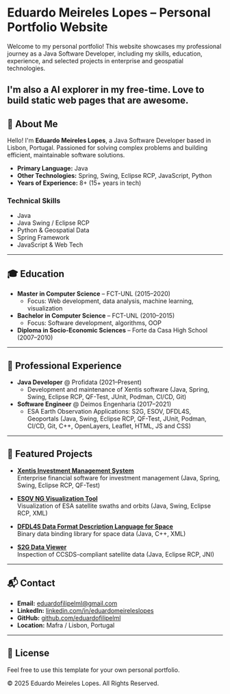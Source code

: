 # Eduardo Meireles Lopes – Personal Portfolio Website

Welcome to my personal portfolio! This website showcases my professional journey as a Java Software Developer, including my skills, education, experience, and selected projects in enterprise and geospatial technologies.

I'm also a AI explorer in my free-time. Love to build static web pages that are awesome.
---

## 🌟 About Me

Hello! I'm **Eduardo Meireles Lopes**, a Java Software Developer based in Lisbon, Portugal. Passioned for solving complex problems and building efficient, maintainable software solutions.

- **Primary Language:** Java
- **Other Technologies:** Spring, Swing, Eclipse RCP, JavaScript, Python
- **Years of Experience:** 8+ (15+ years in tech)

### Technical Skills
- Java
- Java Swing / Eclipse RCP
- Python & Geospatial Data
- Spring Framework
- JavaScript & Web Tech

---

## 🎓 Education
- **Master in Computer Science** – FCT-UNL (2015–2020)
  - Focus: Web development, data analysis, machine learning, visualization
- **Bachelor in Computer Science** – FCT-UNL (2010–2015)
  - Focus: Software development, algorithms, OOP
- **Diploma in Socio-Economic Sciences** – Forte da Casa High School (2007–2010)

---

## 💼 Professional Experience
- **Java Developer** @ Profidata (2021–Present)
  - Development and maintenance of Xentis software (Java, Spring, Swing, Eclipse
    RCP, QF-Test, JUnit, Podman, CI/CD, Git)
- **Software Engineer** @ Deimos Engenharia (2017–2021)
  - ESA Earth Observation Applications: S2G, ESOV, DFDL4S, Geoportals (Java, Swing, Eclipse
    RCP, QF-Test, JUnit, Podman, CI/CD, Git, C++, OpenLayers, Leaflet, HTML, JS
    and CSS)

---

## 🚀 Featured Projects

- **[Xentis Investment Management System](https://www.profidata.com/products/xentis/)**  
  Enterprise financial software for investment management (Java, Spring, Swing, Eclipse RCP, QF-Test)

- **[ESOV NG Visualization Tool](https://earth.esa.int/eogateway/tools/esov-software-tools-esov-ng-)**  
  Visualization of ESA satellite swaths and orbits (Java, Swing, Eclipse RCP, XML)

- **[DFDL4S Data Format Description Language for Space](https://eop-cfi.esa.int/index.php/applications/dfdl4s)**  
  Binary data binding library for space data (Java, C++, XML)

- **[S2G Data Viewer](https://earth.esa.int/eogateway/tools/s2g-data-viewer)**  
  Inspection of CCSDS-compliant satellite data (Java, Eclipse RCP, JNI)

---

## 📬 Contact
- **Email:** [eduardofilipelml@gmail.com](mailto:eduardofilipelml@gmail.com)
- **LinkedIn:** [linkedin.com/in/eduardomeireleslopes](https://www.linkedin.com/in/eduardomeireleslopes/)
- **GitHub:** [github.com/eduardofilipelml](https://github.com/eduardofilipelml)
- **Location:** Mafra / Lisbon, Portugal

---

## 📝 License

Feel free to use this template for your own personal portfolio.

© 2025 Eduardo Meireles Lopes. All Rights Reserved.